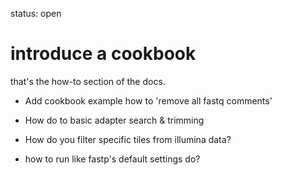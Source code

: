 status: open
# introduce a cookbook

 that's the how-to section of the docs.
 - Add cookbook example how to 'remove all fastq comments'

 - How do to basic adapter search & trimming


 - How do you filter specific tiles from illumina data?

 - how to run like fastp's default settings do? 
